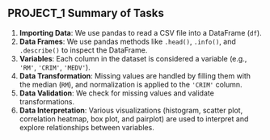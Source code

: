 ## PROJECT_1 Summary of Tasks

1. **Importing Data**: We use pandas to read a CSV file into a DataFrame (`df`).
2. **Data Frames**: We use pandas methods like `.head()`, `.info()`, and `.describe()` to inspect the DataFrame.
3. **Variables**: Each column in the dataset is considered a variable (e.g., `'RM'`, `'CRIM'`, `'MEDV'`).
4. **Data Transformation**: Missing values are handled by filling them with the median (`RM`), and normalization is applied to the `'CRIM'` column.
5. **Data Validation**: We check for missing values and validate transformations.
6. **Data Interpretation**: Various visualizations (histogram, scatter plot, correlation heatmap, box plot, and pairplot) are used to interpret and explore relationships between variables.
